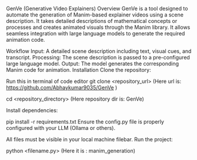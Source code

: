 GenVe (Generative Video Explainers)
Overview
GenVe is a tool designed to automate the generation of Manim-based explainer videos using a scene description. It takes detailed descriptions of mathematical concepts or processes and creates animated visuals through the Manim library. It allows seamless integration with large language models to generate the required animation code.

Workflow
Input: A detailed scene description including text, visual cues, and transcript.
Processing: The scene description is passed to a pre-configured large language model.
Output: The model generates the corresponding Manim code for animation.
Installation
Clone the repository:

Run this in terminal of code editor
git clone <repository_url>
(Here url is: https://github.com/Abhaykumar9035/GenVe )

cd <repository_directory>
(Here repository dir is: GenVe)

Install dependencies:

pip install -r requirements.txt
Ensure the config.py file is properly configured with your LLM (Ollama or others).

All files must be visible in your local machine filebar.
Run the project:

python <filename.py>
(Here it is : manim_generation)
